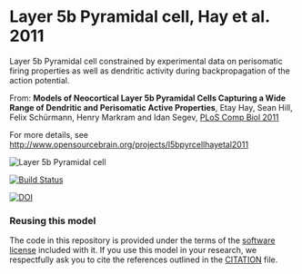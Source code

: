 Layer 5b Pyramidal cell, Hay et al. 2011
========================================

Layer 5b Pyramidal cell constrained by experimental data on perisomatic firing properties as well as dendritic activity during backpropagation of the action potential.

From: **Models of Neocortical Layer 5b Pyramidal Cells Capturing a Wide Range of Dendritic and Perisomatic Active Properties**, Etay Hay, Sean Hill, Felix Schürmann, Henry Markram and Idan Segev, [PLoS Comp Biol 2011](http://www.ploscompbiol.org/article/info%3Adoi%2F10.1371%2Fjournal.pcbi.1002107)

For more details, see http://www.opensourcebrain.org/projects/l5bpyrcellhayetal2011

![Layer 5b Pyramidal cell](https://raw.github.com/OpenSourceBrain/L5bPyrCellHayEtAl2011/master/neuroConstruct/images/large.png)

[![Build Status](https://travis-ci.org/OpenSourceBrain/L5bPyrCellHayEtAl2011.svg?branch=master)](https://travis-ci.org/OpenSourceBrain/L5bPyrCellHayEtAl2011)

[![DOI](https://www.zenodo.org/badge/8250486.svg)](https://www.zenodo.org/badge/latestdoi/8250486)

### Reusing this model

The code in this repository is provided under the terms of the [software license](LICENSE) included with it. If you use this model in your research, we respectfully ask you to cite the references outlined in the [CITATION](CITATION.md) file.




